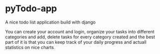 # pyTodo-app
A nice todo list application build with django

You can create your account and login, organize your tasks into different categories and add, delete tasks for every category created
and the best part of it is that you can keep track of your daily progress and actuall statistics on nice charts 

